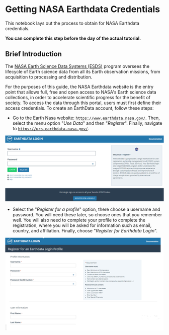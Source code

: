 # Getting NASA Earthdata Credentials


This notebook lays out the process to obtain for NASA Earthdata credentials.

**You can complete this step before the day of the actual tutorial.**


## Brief Introduction


The [NASA Earth Science Data Systems (ESDS)](https://www.earthdata.nasa.gov/) program oversees the lifecycle of Earth science data from all its Earth observation missions, from acquisition to processing and distribution.

For the purposes of this guide, the NASA Earthdata website is the entry point that allows full, free and open access to NASA's Earth science data collections, in order to accelerate scientific progress for the benefit of society. To access the data through this portal, users must first define their access credentials. To create an EarthData account, follow these steps:

+ Go to the Earth Nasa website: [`https://www.earthdata.nasa.gov/`](https://www.earthdata.nasa.gov/). Then, select the menu option "*Use Data*" and then "*Register*". Finally, navigate to [`https://urs.earthdata.nasa.gov/`](https://urs.earthdata.nasa.gov/).

![earthdata_login](../../assets/earthdata_login.png) 

+ Select the "*Register for a profile*" option, there choose a username and password. You will need these later, so choose ones that you remember well. You will also need to complete your profile to complete the registration, where you will be asked for information such as email, country, and affiliation. Finally, choose "*Register for Earthdata Login*".

![earthdata_profile](../../assets/earthdata_profile2.png)
